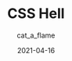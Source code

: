 ---
author: cat_a_flame
date: 2021-04-16
tags:
  - website
  - css
target_url: https://csshell.dev/
title: CSS Hell
---